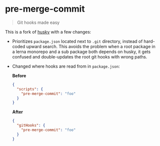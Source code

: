 # pre-merge-commit

> Git hooks made easy

This is a fork of [husky](https://github.com/typicode/husky) with a few changes:

- Prioritizes `package.json` located next to `.git` directory, instead of hard-coded upward search. This avoids the problem when a root package in a lerna monorepo and a sub package both depends on husky, it gets confused and double-updates the root git hooks with wrong paths.

- Changed where hooks are read from in `package.json`:

  **Before**

  ``` json
  {
    "scripts": {
      "pre-merge-commit": "foo"
    }
  }
  ```

  **After**

  ``` json
  {
    "gitHooks": {
      "pre-merge-commit": "foo"
    }
  }
  ```
